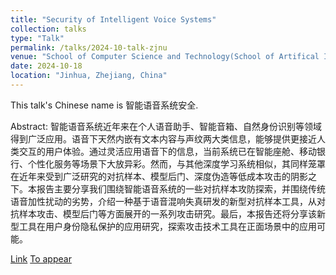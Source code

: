 ```yaml
---
title: "Security of Intelligent Voice Systems"
collection: talks
type: "Talk"
permalink: /talks/2024-10-talk-zjnu
venue: "School of Computer Science and Technology(School of Artifical Intelligence), Zhejiang Normal University"
date: 2024-10-18
location: "Jinhua, Zhejiang, China"
---
```


This talk's Chinese name is 智能语音系统安全.

Abstract: 智能语音系统近年来在个人语音助手、智能音箱、自然身份识别等领域得到广泛应用。语音下天然内嵌有文本内容与声纹两大类信息，能够提供更接近人类交互的用户体验。通过灵活应用语音下的信息，当前系统已在智能座舱、移动银行、个性化服务等场景下大放异彩。然而，与其他深度学习系统相似，其同样笼罩在近年来受到广泛研究的对抗样本、模型后门、深度伪造等低成本攻击的阴影之下。本报告主要分享我们围绕智能语音系统的一些对抗样本攻防探索，并围绕传统语音加性扰动的劣势，介绍一种基于语音混响失真研发的新型对抗样本工具，从对抗样本攻击、模型后门等方面展开的一系列攻击研究。最后，本报告还将分享该新型工具在用户身份隐私保护的应用研究，探索攻击技术工具在正面场景中的应用可能。

[Link](https://cs.zjnu.edu.cn/2024/1017/c16782a482795/page.htm)
[To appear](http://lynnlilu.github.io/files/xxx.pdf)

